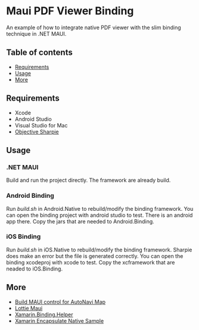 # Maui PDF Viewer Binding

An example of how to integrate native PDF viewer with the slim binding technique in .NET MAUI. 

## Table of contents

- [Requirements](#requirements)
- [Usage](#usage)
- [More](#more)

## Requirements

- Xcode
- Android Studio
- Visual Studio for Mac
- [Objective Sharpie](https://learn.microsoft.com/en-us/xamarin/cross-platform/macios/binding/objective-sharpie/get-started)

## Usage

### .NET MAUI 

Build and run the project directly. The framework are already build.

### Android Binding

Run *build.sh* in Android.Native to rebuild/modify the binding framework. You can open the binding project with android studio to test. There is an android app there. Copy the jars that are needed to Android.Binding. 

### iOS Binding

Run *build.sh* in iOS.Native to rebuild/modify the binding framework. Sharpie does make an error but the file is generated correctly. You can open the binding xcodeproj with xcode to test. Copy the xcframework that are neaded to iOS.Binding. 

## More

* [Build MAUI control for AutoNavi Map](https://github.com/kinfey/AMapMAUIControls)
* [Lottie Maui](https://github.com/Csaba8472/LottieMaui)
* [Xamarin.Binding.Helper](https://github.com/Redth/Xamarin.Binding.Helpers)
* [Xamarin Encapsulate Native Sample](https://github.com/Redth/XamarinEncapsulateNativeSample)
